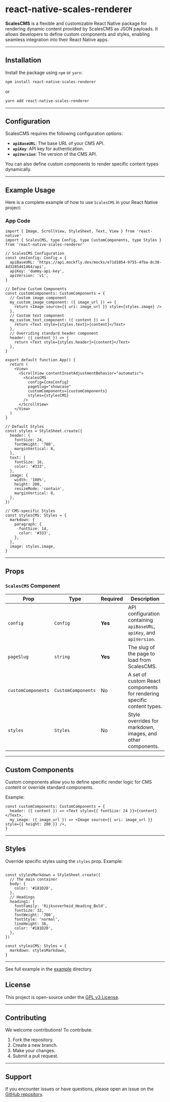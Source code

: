 # react-native-scales-renderer

**ScalesCMS** is a flexible and customizable React Native package for rendering dynamic content provided by ScalesCMS as JSON payloads. It allows developers to define custom components and styles, enabling seamless integration into their React Native apps.

---

## Installation

Install the package using `npm` or `yarn`:

```bash
npm install react-native-scales-renderer
```

or

```bash
yarn add react-native-scales-renderer
```

---

## Configuration

ScalesCMS requires the following configuration options:

- **`apiBaseURL`**: The base URL of your CMS API.
- **`apiKey`**: API key for authentication.
- **`apiVersion`**: The version of the CMS API.

You can also define custom components to render specific content types dynamically.

---

## Example Usage

Here is a complete example of how to use `ScalesCMS` in your React Native project:

### App Code

```tsx
import { Image, ScrollView, StyleSheet, Text, View } from 'react-native'
import { ScalesCMS, type Config, type CustomComponents, type Styles } from 'react-native-scales-renderer'

// ScalesCMS Configuration
const cmsConfig: Config = {
  apiBaseURL: 'https://api.mockfly.dev/mocks/e71d1054-9755-4fba-8c38-4d3285d41464/api',
  apiKey: 'dummy-api-key',
  apiVersion: 'v1',
}

// Define Custom Components
const customComponents: CustomComponents = {
  // Custom image component
  my_custom_image_component: ({ image_url }) => {
    return <Image source={{ uri: image_url }} style={styles.image} />
  },
  // Custom text component
  my_custom_text_component: ({ content }) => {
    return <Text style={styles.text}>{content}</Text>
  },
  // Overriding standard header component
  header: ({ content }) => {
    return <Text style={styles.header}>{content}</Text>
  },
}

export default function App() {
  return (
    <View>
      <ScrollView contentInsetAdjustmentBehavior="automatic">
        <ScalesCMS
          config={cmsConfig}
          pageSlug="showcase"
          customComponents={customComponents}
          styles={stylesCMS}
        />
      </ScrollView>
    </View>
  )
}

// Default Styles
const styles = StyleSheet.create({
  header: {
    fontSize: 24,
    fontWeight: '700',
    marginVertical: 8,
  },
  text: {
    fontSize: 16,
    color: '#333',
  },
  image: {
    width: '100%',
    height: 200,
    resizeMode: 'contain',
    marginVertical: 8,
  },
})

// CMS-specific Styles
const stylesCMS: Styles = {
  markdown: {
    paragraph: {
      fontSize: 14,
      color: '#333',
    },
  },
  image: styles.image,
}
```

---

## Props

### `ScalesCMS` Component

| Prop               | Type                   | Required | Description                                                                 |
|--------------------|------------------------|----------|-----------------------------------------------------------------------------|
| `config`          | `Config`               | **Yes**  | API configuration containing `apiBaseURL`, `apiKey`, and `apiVersion`.      |
| `pageSlug`        | `string`               | **Yes**  | The slug of the page to load from ScalesCMS.                                |
| `customComponents` | `CustomComponents`     | No       | A set of custom React components for rendering specific content types.      |
| `styles`           | `Styles`               | No       | Style overrides for markdown, images, and other components.                 |

---

## Custom Components

Custom components allow you to define specific render logic for CMS content or override standard components.

Example:

```tsx
const customComponents: CustomComponents = {
  header: ({ content }) => <Text style={{ fontSize: 24 }}>{content}</Text>,
  my_image: ({ image_url }) => <Image source={{ uri: image_url }} style={{ height: 200 }} />,
}
```

---

## Styles

Override specific styles using the `styles` prop. Example:

```tsx

const stylesMarkdown = StyleSheet.create({
  // The main container
  body: {
    color: '#181D20',
  },
  // Headings
  heading1: {
    fontFamily: 'Rijksoverheid_Heading_Bold',
    fontSize: 32,
    fontWeight: '700',
    fontStyle: 'normal',
    lineHeight: 36,
    color: '#181D20',
  },
})

const stylesCMS: Styles = {
  markdown: stylesMarkdown,
}
```

---

See full example in the [example](example) directory.

## License

This project is open-source under the [GPL v3 License](https://www.gnu.org/licenses/gpl-3.0.html).

---

## Contributing

We welcome contributions! To contribute:

1. Fork the repository.
2. Create a new branch.
3. Make your changes.
4. Submit a pull request.

---

## Support

If you encounter issues or have questions, please open an issue on the [GitHub repository](https://github.com/fishonfire/react-native-scales-renderer).
